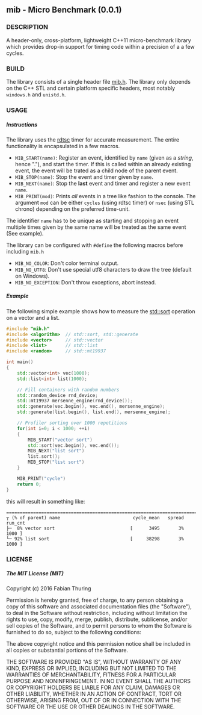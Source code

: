## mib - Micro Benchmark (0.0.1)

### DESCRIPTION

A header-only, cross-platform, lightweight C++11 micro-benchmark library which provides drop-in support for timing code within a precision of a a few cycles.

### BUILD

The library consists of a single header file [mib.h](https://github.com/thfabian/mib/blob/master/include/mib.h). The library only depends on the C++ STL and certain platform specific headers, most notably `windows.h` and `unistd.h`.

### USAGE

##### Instructions

The library uses the [rdtsc](https://en.wikipedia.org/wiki/Time_Stamp_Counter) timer for accurate measurement. The entire functionality is encapsulated in a few macros.

* `MIB_START(name)`: Register an event, identified by `name` (given as a *string*, hence "."), and start the timer. If this is called within an already existing event, the event will be trated as a child node of the parent event.
* `MIB_STOP(name)`: Stop the event and timer given by `name`.
* `MIB_NEXT(name)`: Stop the **last** event and timer and register a new event `name`.
* `MIB_PRINT(mod)`: Prints *all* events in a tree like fashion to the console. The argument `mod` can be either `cycles` (using rdtsc timer) or `nsec` (using STL chrono) depending on the preferred time-unit.
 

The identifier `name` has to be unique as starting and stopping an event multiple times given by the same name will be treated as the same event (See example).

The library can be configured with `#define` the following macros before including `mib.h`

* `MIB_NO_COLOR`: Don't color terminal output.
* `MIB_NO_UTF8`: Don't use special utf8 characters to draw the tree (default on Windows).
* `MIB_NO_EXCEPTION`: Don't throw exceptions, abort instead.

##### Example

The following simple example shows how to measure the [std::sort](http://en.cppreference.com/w/cpp/algorithm/random_shuffle) operation on a vector and a list. 

```c++
#include "mib.h"
#include <algorithm>  // std::sort, std::generate
#include <vector>     // std::vector
#include <list>       // std::list
#include <random>     // std::mt19937

int main()
{
    std::vector<int> vec(1000);
    std::list<int> list(1000);

    // Fill containers with random numbers
    std::random_device rnd_device;
    std::mt19937 mersenne_engine(rnd_device());
    std::generate(vec.begin(), vec.end(), mersenne_engine);
    std::generate(list.begin(), list.end(), mersenne_engine);

    // Profiler sorting over 1000 repetitions
    for(int i=0; i < 1000; ++i)
    {
        MIB_START("vector sort")
        std::sort(vec.begin(), vec.end());
        MIB_NEXT("list sort")
        list.sort();
        MIB_STOP("list sort")
    }

    MIB_PRINT("cycle")
    return 0;
}

```

this will result in something like:

```
================================================================================
┬ (% of parent) name                           cycle_mean   spread    run_cnt
├─  8% vector sort                            [      3495       3%       1000 ]
└─ 92% list sort                              [     38298       3%       1000 ]

```

### LICENSE

#####  The MIT License (MIT)
Copyright (c) 2016 Fabian Thuring

Permission is hereby granted, free of charge, to any person obtaining a copy of this software and associated documentation files (the "Software"), to deal in the Software without restriction, including without limitation the rights to use, copy, modify, merge, publish, distribute, sublicense, and/or sell copies of the Software, and to permit persons to whom the Software is furnished to do so, subject to the following conditions:

The above copyright notice and this permission notice shall be included in all copies or substantial portions of the Software.

THE SOFTWARE IS PROVIDED "AS IS", WITHOUT WARRANTY OF ANY KIND, EXPRESS OR IMPLIED, INCLUDING BUT NOT LIMITED TO THE WARRANTIES OF MERCHANTABILITY, FITNESS FOR A PARTICULAR PURPOSE AND NONINFRINGEMENT. IN NO EVENT SHALL THE AUTHORS OR COPYRIGHT HOLDERS BE LIABLE FOR ANY CLAIM, DAMAGES OR OTHER LIABILITY, WHETHER IN AN ACTION OF CONTRACT, TORT OR OTHERWISE, ARISING FROM, OUT OF OR IN CONNECTION WITH THE SOFTWARE OR THE USE OR OTHER DEALINGS IN THE SOFTWARE.